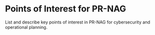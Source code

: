 # Points of Interest for PR-NAG

List and describe key points of interest in PR-NAG for cybersecurity and operational planning.
